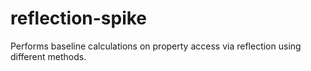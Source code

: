 # reflection-spike
Performs baseline calculations on property access via reflection using different methods.
